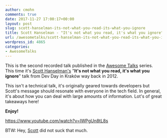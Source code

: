 ```yaml
---
author: cmohn
comments: true
date: 2017-11-27 17:00:17+00:00
layout: post
slug: scott-hanselman-its-not-what-you-read-its-what-you-ignore
title: Scott Hanselman - "It's not what you read, it's what you ignore"
url: /awesometalks/scott-hanselman-its-not-what-you-read-its-what-you-ignore/
wordpress_id: 4865
categories:
- AwesomeTalks
---
```


This is the second recorded talk published in the [Awesome Talks](http://vninja.net/awesome-talks/) series. This time it's [Scott Hanselman's](https://www.hanselman.com/) "**It's not what you read, it's what you ignore**" talk from Dev Day in Kraków way back in 2012.

This isn't a technical talk, it's originally geared towards developers but Scott's message should resonate with everyone in the tech field. In general, it's about how you can deal with large amounts of information. Lot's of great takeaways here!

<!--more-->

**Enjoy!**

https://www.youtube.com/watch?v=IWPgUn8tL8s

BTW: Hey, [Scott](http://hanselman.com) did not suck that much.
